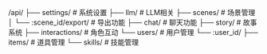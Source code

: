 /api/
├── settings/               # 系统设置
├── llm/                    # LLM相关
├── scenes/                 # 场景管理
│   └── :scene_id/export/   # 导出功能
├── chat/                   # 聊天功能
├── story/                  # 故事系统
├── interactions/           # 角色互动
└── users/                  # 用户管理
    └── :user_id/
        ├── items/          # 道具管理
        └── skills/         # 技能管理
